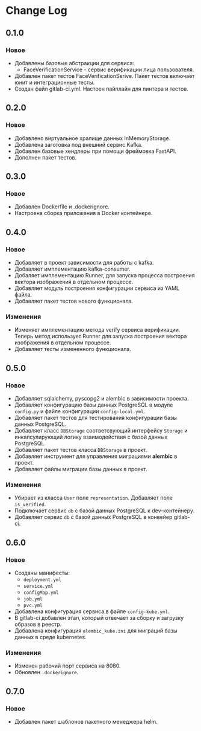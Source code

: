 # Change Log

## 0.1.0

### Новое

- Добавлены базовые абстракции для сервиса:
    - FaceVerificationService - сервис верификации лица пользователя.
- Добавлен пакет тестов FaceVerificationSerive. Пакет тестов включает юнит и интеграционные тесты.
- Создан файл gitlab-ci.yml. Настоен пайплайн для линтера и тестов.

## 0.2.0

### Новое

- Добавлено виртуальное хралище данных InMemoryStorage.
- Добавлена заготовка под внешний сервис Kafka.
- Добавлен базовые хендлеры при помощи фреймовка FastAPI.
- Дополнен пакет тестов.

## 0.3.0

### Новое

- Добавлен Dockerfile и .dockerignore.
- Настроена сборка приложения в Docker контейнере.

## 0.4.0

### Новое

- Добавляет в проект зависимости для работы с kafka.
- Добавляет имплементацию kafka-consumer.
- Добаляет имплементацию Runner, для запуска процесса построения вектора изображения в отдельном процессе.
- Добавляет модуль построения конфигурации сервиса из YAML файла.
- Добавляет пакет тестов нового функционала.

### Изменения

- Изменяет имплементацию метода verify сервиса верификации. Теперь метод использует Runner для запуска построения вектора изображения в отдельном процессе.
- Добавляет тесты измененного функционала.

## 0.5.0

### Новое

- Добавляет sqlalchemy, pyscopg2 и alembic в зависимости проекта.
- Добавляет конфигурацию базы данных PostgreSQL в модуле `config.py` и файле конфигурации `config-local.yml`.
- Добавляет пакет тестов для тестирования конфигурации базы данных PostgreSQL.
- Добавляет класс `DBStorage` соответсвующий интерфейсу `Storage` и инкапсулирующий логику взаимодействия с базой данных PostgreSQL.
- Добавляет пакет тестов класса `DBStorage` в проект.
- Добавляет инструмент для управления миграциями **alembic** в проект.
- Добавляет файлы миграции базы данных в проект.

### Изменения

- Убирает из класса `User` поле `representation`. Добавляет поле `is_verified`.
- Подключает сервис `db` с базой данных PostgreSQL к dev-контейнеру.
- Добавляет сервис `db` с базой данных PostgreSQL в конвейер gitlab-ci.

## 0.6.0

### Новое

- Созданы манифесты:
	- `deployment.yml`
	- `service.yml`
	- `configMap.yml`
	- `job.yml`
	- `pvc.yml`
- Добавлена конфигурация сервиса в файле `config-kube.yml`.
- В gitlab-ci добавлен этап, который отвечает за сборку и загрузку образов в реестр.
- Добавлена конфигурация `alembic_kube.ini` для миграций базы данных в среде kubernetes.

### Изменения

- Изменен рабочий порт сервиса на 8080.
- Обновлен `.dockerignore`.

## 0.7.0

### Новое

- Добавлен пакет шаблонов пакетного менеджера helm.
